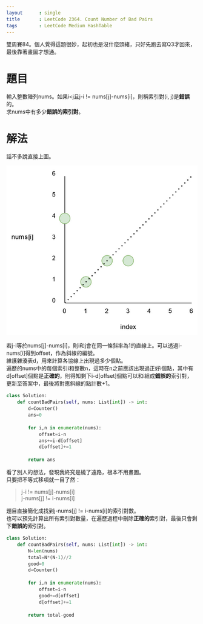 ```yaml
--- 
layout      : single
title       : LeetCode 2364. Count Number of Bad Pairs
tags        : LeetCode Medium HashTable
---
```

雙周賽84。個人覺得這題很妙，起初也是沒什麼頭緒，只好先跑去寫Q3才回來，最後靠著畫圖才想通。

# 題目
輸入整數陣列nums。如果i<j且j-i != nums[j]-nums[i]，則稱索引對(i, j)是**錯誤**的。  
求nums中有多少**錯誤的索引對**。  

# 解法
話不多說直接上圖。  

![示意圖](/assets/img/2364-1.jpg)

若j-i等於nums[j]-nums[i]，則i和j會在同一條斜率為1的直線上。可以透過i-nums[i]得到offset，作為斜線的編號。  
維護雜湊表d，用來計算各協線上出現過多少個點。  
遍歷的nums中的每個索引i和整數n，這時在n之前應該出現過正好i個點，其中有d[offset]個點是**正確的**，則得知剩下i-d[offset]個點可以和i組成**錯誤的**索引對，更新至答案中，最後將對應斜線的點計數+1。  

```python
class Solution:
    def countBadPairs(self, nums: List[int]) -> int:
        d=Counter()
        ans=0
        
        for i,n in enumerate(nums):
            offset=i-n
            ans+=i-d[offset]
            d[offset]+=1
        
        return ans
```

看了別人的想法，發現我終究是繞了遠路，根本不用畫圖。    
只要把不等式移項就一目了然：  
> j-i != nums[j]-nums[i]  
> j-nums[j] != i-nums[i]  

題目直接簡化成找到j-nums[j] != i-nums[i]的索引對數。  
也可以預先計算出所有索引對數量，在遍歷過程中刪除**正確的**索引對，最後只會剩下**錯誤的**索引對。  

```python
class Solution:
    def countBadPairs(self, nums: List[int]) -> int:
        N=len(nums)
        total=N*(N-1)//2
        good=0
        d=Counter()
        
        for i,n in enumerate(nums):
            offset=i-n
            good+=d[offset]
            d[offset]+=1
        
        return total-good
```